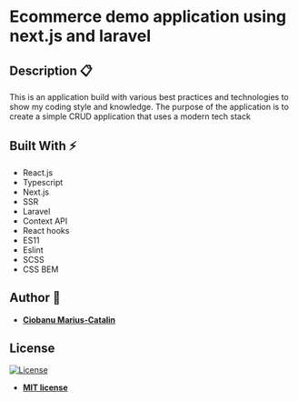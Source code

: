 # Ecommerce demo application using next.js and laravel

## Description :clipboard:
This is an application build with various best practices and technologies to 
show my coding style and knowledge. The purpose of the application is to create 
a simple CRUD application that uses a modern tech stack


## Built With :zap:

- React.js
- Typescript 
- Next.js 
- SSR 
- Laravel 
- Context API 
- React hooks 
- ES11 
- Eslint 
- SCSS 
- CSS BEM



## Author :bust_in_silhouette:

* **[Ciobanu Marius-Catalin](https://catalinciobanu.com/)**

## License

[![License](http://img.shields.io/:license-mit-blue.svg?style=flat-square)](http://badges.mit-license.org)

- **[MIT license](http://opensource.org/licenses/mit-license.php)**